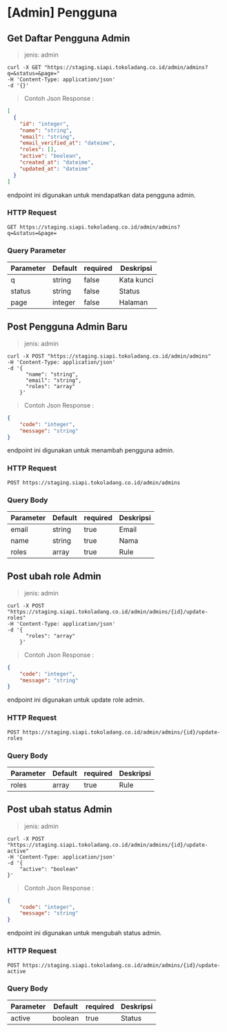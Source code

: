 # [Admin] Pengguna

## Get Daftar Pengguna Admin

> jenis: admin

```shell
curl -X GET "https://staging.siapi.tokoladang.co.id/admin/admins?q=&status=&page="
-H 'Content-Type: application/json'
-d '{}'
```
> Contoh Json Response :

```json
[
  {
    "id": "integer",
    "name": "string",
    "email": "string",
    "email_verified_at": "dateime",
    "roles": [],
    "active": "boolean",
    "created_at": "dateime",
    "updated_at": "dateime"
  }
]
```

endpoint ini digunakan untuk mendapatkan data pengguna admin.

### HTTP Request

`GET https://staging.siapi.tokoladang.co.id/admin/admins?q=&status=&page=`

### Query Parameter

Parameter | Default | required | Deskripsi
--------- | ------- | -------- | -----------
q | string | false | Kata kunci
status | string | false | Status
page | integer | false | Halaman

## Post Pengguna Admin Baru

> jenis: admin

```shell
curl -X POST "https://staging.siapi.tokoladang.co.id/admin/admins"
-H 'Content-Type: application/json'
-d '{
      "name": "string",
      "email": "string",
      "roles": "array"
    }'
```
> Contoh Json Response :

```json
{
    "code": "integer",
    "message": "string"
}
```

endpoint ini digunakan untuk menambah pengguna admin.

### HTTP Request

`POST https://staging.siapi.tokoladang.co.id/admin/admins`

### Query Body

Parameter | Default | required | Deskripsi
--------- | ------- | -------- | -----------
email | string | true | Email
name | string | true | Nama
roles | array | true | Rule

## Post ubah role Admin

> jenis: admin

```shell
curl -X POST "https://staging.siapi.tokoladang.co.id/admin/admins/{id}/update-roles"
-H 'Content-Type: application/json'
-d '{
      "roles": "array"
    }'
```
> Contoh Json Response :

```json
{
    "code": "integer",
    "message": "string"
}
```

endpoint ini digunakan untuk update role admin.

### HTTP Request

`POST https://staging.siapi.tokoladang.co.id/admin/admins/{id}/update-roles`

### Query Body

Parameter | Default | required | Deskripsi
--------- | ------- | -------- | -----------
roles | array | true | Rule

## Post ubah status Admin

> jenis: admin

```shell
curl -X POST "https://staging.siapi.tokoladang.co.id/admin/admins/{id}/update-active"
-H 'Content-Type: application/json'
-d '{
    "active": "boolean"
}'
```
> Contoh Json Response :

```json
{
    "code": "integer",
    "message": "string"
}
```

endpoint ini digunakan untuk mengubah status admin.

### HTTP Request

`POST https://staging.siapi.tokoladang.co.id/admin/admins/{id}/update-active`

### Query Body

Parameter | Default | required | Deskripsi
--------- | ------- | -------- | -----------
active | boolean | true | Status
